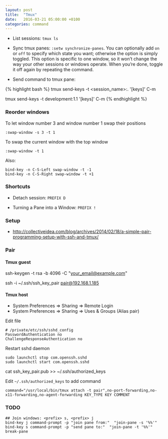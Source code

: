 ```yaml
---
layout: post
title:  "Tmux"
date:   2016-03-21 05:00:00 +0100
categories: command
---
```


- List sessions: `tmux ls`

- Sync tmux panes: `:setw synchronize-panes`.
  You can optionally add `on` or `off` to specify which state you want; otherwise the option is simply toggled. This option is specific to one window, so it won’t change the way your other sessions or windows operate. When you’re done, toggle it off again by repeating the command.

- Send command to tmux pane:

{% highlight bash %}
tmux send-keys -t <session_name>:<nwindow>.<npane> '[keys]' C-m

tmux send-keys -t development:1.1 '[keys]' C-m
{% endhighlight %}

### Reorder windows

To let window number 3 and window number 1 swap their positions

```
:swap-window -s 3 -t 1
```

To swap the current window with the top window

```
:swap-window -t 1
```

Also:

```
bind-key -n C-S-Left swap-window -t -1
bind-key -n C-S-Right swap-window -t +1
```

### Shortcuts

- Detach session: `PREFIX D`

- Turning a Pane into a Window: `PREFIX !`

### Setup

- http://collectiveidea.com/blog/archives/2014/02/18/a-simple-pair-programming-setup-with-ssh-and-tmux/

### Pair

#### Tmux guest

ssh-keygen -t rsa -b 4096 -C "your_email@example.com"

ssh -i ~/.ssh/ssh_key_pair pair@192.168.1.185

#### Tmux host

- System Preferences => Sharing => Remote Login
- System Preferences => Sharing => Uses & Groups (Alias pair)

Edit file

```
# /private/etc/ssh/sshd_config
PasswordAuthentication no
ChallengeResponseAuthentication no
```

Restart sshd daemon

```
sudo launchctl stop com.openssh.sshd
sudo launchctl start com.openssh.sshd
```

cat ssh_key_pair.pub >> ~/.ssh/authorized_keys

Edit `~/.ssh/authorized_keys` to add command

```
command="/usr/local/bin/tmux attach -t pair",no-port-forwarding,no-x11-forwarding,no-agent-forwarding KEY_TYPE KEY COMMENT
```

### TODO

```
## Join windows: <prefix> s, <prefix> j
bind-key j command-prompt -p "join pane from:"  "join-pane -s '%%'"
bind-key s command-prompt -p "send pane to:"  "join-pane -t '%%'"
break-pane
```
